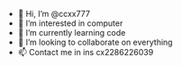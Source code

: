 - 👋 Hi, I’m @ccxx777
- 👀 I’m interested in computer
- 🌱 I’m currently learning code
- 💞️ I’m looking to collaborate on everything
- 📫 Contact me in ins cx2286226039

<!---
ccxx777/ccxx777 is a ✨ special ✨ repository because its `README.md` (this file) appears on your GitHub profile.
You can click the Preview link to take a look at your changes.
--->
